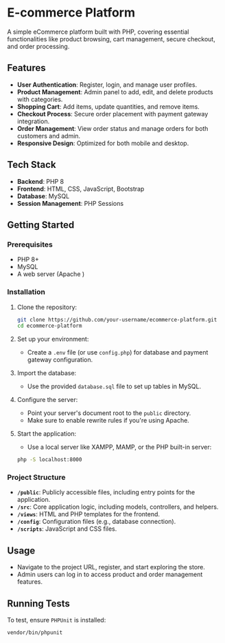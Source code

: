 # E-commerce Platform

A simple eCommerce platform built with PHP, covering essential functionalities like product browsing, cart management, secure checkout, and order processing.

## Features

- **User Authentication**: Register, login, and manage user profiles.
- **Product Management**: Admin panel to add, edit, and delete products with categories.
- **Shopping Cart**: Add items, update quantities, and remove items.
- **Checkout Process**: Secure order placement with payment gateway integration.
- **Order Management**: View order status and manage orders for both customers and admin.
- **Responsive Design**: Optimized for both mobile and desktop.

## Tech Stack

- **Backend**: PHP 8
- **Frontend**: HTML, CSS, JavaScript, Bootstrap
- **Database**: MySQL
- **Session Management**: PHP Sessions

## Getting Started

### Prerequisites

- PHP 8+
- MySQL
- A web server (Apache )

### Installation

1. Clone the repository:
    ```bash
    git clone https://github.com/your-username/ecommerce-platform.git
    cd ecommerce-platform
    ```

2. Set up your environment:
    - Create a `.env` file (or use `config.php`) for database and payment gateway configuration.

3. Import the database:
    - Use the provided `database.sql` file to set up tables in MySQL.

4. Configure the server:
    - Point your server's document root to the `public` directory.
    - Make sure to enable rewrite rules if you're using Apache.

5. Start the application:
    - Use a local server like XAMPP, MAMP, or the PHP built-in server:
    ```bash
    php -S localhost:8000
    ```

### Project Structure

- **`/public`**: Publicly accessible files, including entry points for the application.
- **`/src`**: Core application logic, including models, controllers, and helpers.
- **`/views`**: HTML and PHP templates for the frontend.
- **`/config`**: Configuration files (e.g., database connection).
- **`/scripts`**: JavaScript and CSS files.

## Usage

- Navigate to the project URL, register, and start exploring the store.
- Admin users can log in to access product and order management features.

## Running Tests

To test, ensure `PHPUnit` is installed:
```bash
vendor/bin/phpunit
